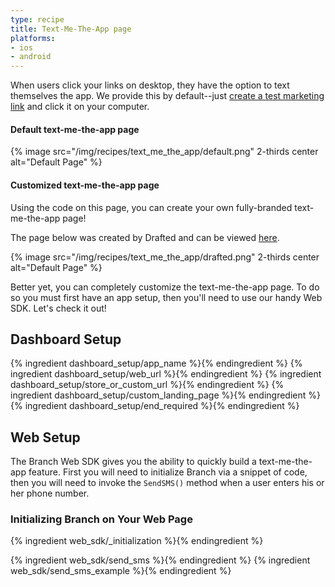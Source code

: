 ```yaml
---
type: recipe
title: Text-Me-The-App page
platforms:
- ios
- android
---
```


When users click your links on desktop, they have the option to text themselves the app. We provide this by default--just [create a test marketing link](https://dashboard.branch.io/#/marketing) and click it on your computer.

#### Default text-me-the-app page

{% image src="/img/recipes/text_me_the_app/default.png" 2-thirds center alt="Default Page" %}

#### Customized text-me-the-app page

Using the code on this page, you can create your own fully-branded text-me-the-app page!

The page below was created by Drafted and can be viewed [here](http://drft.us/l/5Rfz8GU0yO).

{% image src="/img/recipes/text_me_the_app/drafted.png" 2-thirds center alt="Default Page" %}


Better yet, you can completely customize the text-me-the-app page. To do so you must first have an app setup, then you'll need to use our handy Web SDK. Let's check it out!

## Dashboard Setup

{% ingredient dashboard_setup/app_name %}{% endingredient %}
{% ingredient dashboard_setup/web_url %}{% endingredient %}
{% ingredient dashboard_setup/store_or_custom_url %}{% endingredient %}
{% ingredient dashboard_setup/custom_landing_page %}{% endingredient %}
{% ingredient dashboard_setup/end_required %}{% endingredient %}


## Web Setup

The Branch Web SDK gives you the ability to quickly build a text-me-the-app feature. First you will need to initialize Branch via a snippet of code, then you will need to invoke the `SendSMS()` method when a user enters his or her phone number.

### Initializing Branch on Your Web Page
{% ingredient web_sdk/_initialization %}{% endingredient %}

{% ingredient web_sdk/send_sms %}{% endingredient %}
{% ingredient web_sdk/send_sms_example %}{% endingredient %}
